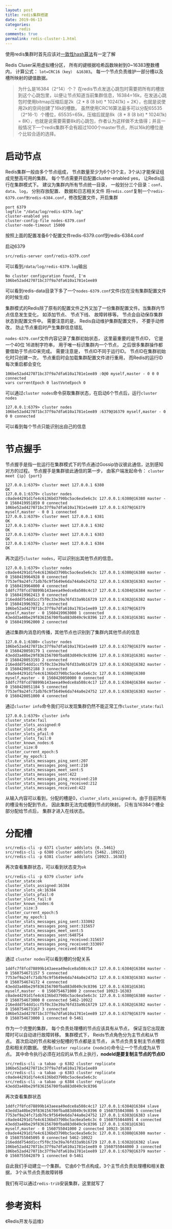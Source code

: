 ```yaml
---
layout: post
title: redis集群搭建
date: 2019-06-13
categories:
    - redis
comments: true
permalink: redis-cluster-1.html
---
```


使用redis集群时首先应该对[一致性hash算法](https://edgar615.github.io/consistent-hashing.html)有一定了解

Redis Cluser采用虚拟槽分区， 所有的键根据哈希函数映射到0~16383整数槽内， 计算公式： `lot=CRC16（key） &16383`。 每一个节点负责维护一部分槽以及槽所映射的键值数据。

> 为什么是16384（2^14）个？
在redis节点发送心跳包时需要把所有的槽放到这个心跳包里，以便让节点知道当前集群信息，16384=16k，在发送心跳包时使用bitmap压缩后是2k（2 * 8 (8 bit) * 1024(1k) = 2K），也就是说使用2k的空间创建了16k的槽数。
虽然使用CRC16算法最多可以分配65535（2^16-1）个槽位，65535=65k，压缩后就是8k（8 * 8 (8 bit) * 1024(1k) = 8K），也就是说需要需要8k的心跳包，作者认为这样做不太值得；并且一般情况下一个redis集群不会有超过1000个master节点，所以16k的槽位是个比较合适的选择。

# 启动节点
Redis集群一般由多个节点组成， 节点数量至少为6个(3个主，3个从)才能保证组成完整高可用的集群。 每个节点需要开启配置cluster-enabled yes， 让Redis运行在集群模式下。 建议为集群内所有节点统一目录， 一般划分三个目录：`conf`、`data`、`log`， 分别存放配置、 数据和日志相关文件
将`redis.conf`复制一个`redis-6379.conf到redis-6384.conf`，修改配置文件，开启集群

```
port 6379
logfile "/data/log/redis-6379.log"
cluster-enabled yes
cluster-config-file nodes-6379.conf
cluster-node-timeout 15000
```
按照上面的配置准备6个配置文件redis-6379.conf到redis-6384.conf

启动6379
```
src/redis-server conf/redis-6379.conf
```
可以看到`/data/log/redis-6379.log`输出
```
No cluster configuration found, I'm 106be52ad427071bc37f9a7dfa610a1781e1ee89
```
可以看到redis-data目录下多了一个`nodes-6379.conf`文件(仅在没有集群配置文件的时候生成)

集群模式的Redis除了原有的配置文件之外又加了一份集群配置文件。当集群内节点信息发生变化， 如添加节点、 节点下线、 故障转移等。 节点会自动保存集群状态到配置文件中。 需要注意的是， Redis自动维护集群配置文件， 不要手动修改， 防止节点重启时产生集群信息错乱

`nodes-6379.conf`文件内容记录了集群初始状态， 这里最重要的是节点ID， 它是一个40位
16进制字符串， 用于唯一标识集群内一个节点， 之后很多集群操作都要借助于节点ID来完成。 需要注意是， 节点ID不同于运行ID。 节点ID在集群初始化时只创建一次， 节点重启时会加载集群配置文件进行重用， 而Redis的运行ID每次重启都会变化

```
106be52ad427071bc37f9a7dfa610a1781e1ee89 :0@0 myself,master - 0 0 0 connected
vars currentEpoch 0 lastVoteEpoch 0
```

可以通过`cluster nodes`命令获取集群状态，在启动6个节点后，运行`cluster nodes`

```
127.0.0.1:6379> cluster nodes
106be52ad427071bc37f9a7dfa610a1781e1ee89 :6379@16379 myself,master - 0 0 0 connected
```
可以看到每个节点只能识别出自己的信息

# 节点握手
节点握手是指一批运行在集群模式下的节点通过Gossip协议彼此通信，达到感知对方的过程。 节点握手是集群彼此通信的第一步， 由客户端发起命令： `cluster meet {ip} {port}`

```
127.0.0.1:6379> cluster meet 127.0.0.1 6380
OK
127.0.0.1:6379> cluster nodes
c0ade44291d1fe4c6136bd3790bc5ac6ea5e6c3c 127.0.0.1:6380@16380 master - 0 1560419951859 0 connected
106be52ad427071bc37f9a7dfa610a1781e1ee89 127.0.0.1:6379@16379 myself,master - 0 0 1 connected
127.0.0.1:6379> cluster meet 127.0.0.1 6381
OK
127.0.0.1:6379> cluster meet 127.0.0.1 6382
OK
127.0.0.1:6379> cluster meet 127.0.0.1 6383
OK
127.0.0.1:6379> cluster meet 127.0.0.1 6384
OK
```

再次运行`cluster nodes`，可以识别出其他节点的信息。
```
127.0.0.1:6379> cluster nodes
c0ade44291d1fe4c6136bd3790bc5ac6ea5e6c3c 127.0.0.1:6380@16380 master - 0 1560419964928 0 connected
7753ef9a24fc71db76c9f5649e6da744a0e24752 127.0.0.1:6383@16383 master - 0 1560419964000 4 connected
1ddfc7f8fcd78899b143aeea49edce8a508c4c17 127.0.0.1:6384@16384 master - 0 1560419962413 0 connected
216eddd754dd1ccf5f0c33e39a76fd33a9b16729 127.0.0.1:6382@16382 master - 0 1560419963922 3 connected
106be52ad427071bc37f9a7dfa610a1781e1ee89 127.0.0.1:6379@16379 myself,master - 0 1560419963000 1 connected
43edd3a40be29f836156700fba883d049c9c8396 127.0.0.1:6381@16381 master - 0 1560419962000 2 connected
```

通过集群内消息的传播，其他节点也识别到了集群内其他节点的信息

```
127.0.0.1:6380> cluster nodes
106be52ad427071bc37f9a7dfa610a1781e1ee89 127.0.0.1:6379@16379 master - 0 1560420050179 1 connected
43edd3a40be29f836156700fba883d049c9c8396 127.0.0.1:6381@16381 master - 0 1560420053193 2 connected
216eddd754dd1ccf5f0c33e39a76fd33a9b16729 127.0.0.1:6382@16382 master - 0 1560420052188 3 connected
c0ade44291d1fe4c6136bd3790bc5ac6ea5e6c3c 127.0.0.1:6380@16380 myself,master - 0 1560420050000 0 connected
1ddfc7f8fcd78899b143aeea49edce8a508c4c17 127.0.0.1:6384@16384 master - 0 1560420051184 5 connected
7753ef9a24fc71db76c9f5649e6da744a0e24752 127.0.0.1:6383@16383 master - 0 1560420051000 4 connected
```

通过`cluster info`命令我们可以发现集群仍然不能正常工作`cluster_state:fail`
```
127.0.0.1:6379> cluster info
cluster_state:fail
cluster_slots_assigned:0
cluster_slots_ok:0
cluster_slots_pfail:0
cluster_slots_fail:0
cluster_known_nodes:6
cluster_size:0
cluster_current_epoch:5
cluster_my_epoch:1
cluster_stats_messages_ping_sent:207
cluster_stats_messages_pong_sent:210
cluster_stats_messages_meet_sent:5
cluster_stats_messages_sent:422
cluster_stats_messages_ping_received:210
cluster_stats_messages_pong_received:212
cluster_stats_messages_received:422
```
从输入内容可以看到，分配的槽是0，`cluster_slots_assigned:0`。由于目前所有的槽没有分配到节点， 因此集群无法完成槽到节点的映射。 只有当16384个槽全部分配给节点后， 集群才进入在线状态。

# 分配槽

```
src/redis-cli -p 6371 cluster addslots {0..5461}
src/redis-cli -p 6380 cluster addslots {5462..10922}
src/redis-cli -p 6381 cluster addslots {10923..16383}
```

再次查看集群状态，可以看到状态变为`ok`

```
src/redis-cli -p 6379 cluster info
cluster_state:ok
cluster_slots_assigned:16384
cluster_slots_ok:16384
cluster_slots_pfail:0
cluster_slots_fail:0
cluster_known_nodes:6
cluster_size:3
cluster_current_epoch:5
cluster_my_epoch:1
cluster_stats_messages_ping_sent:333092
cluster_stats_messages_pong_sent:315657
cluster_stats_messages_meet_sent:5
cluster_stats_messages_sent:648754
cluster_stats_messages_ping_received:315657
cluster_stats_messages_pong_received:333097
cluster_stats_messages_received:648754

```

通过 `cluster nodes`可以看到槽的分配关系

```
1ddfc7f8fcd78899b143aeea49edce8a508c4c17 127.0.0.1:6384@16384 master - 0 1560754671157 5 connected
7753ef9a24fc71db76c9f5649e6da744a0e24752 127.0.0.1:6383@16383 master - 0 1560754674172 4 connected
43edd3a40be29f836156700fba883d049c9c8396 127.0.0.1:6381@16381 myself,master - 0 1560754671000 2 connected 10923-16383
c0ade44291d1fe4c6136bd3790bc5ac6ea5e6c3c 127.0.0.1:6380@16380 master - 0 1560754673000 0 connected 5462-10922
216eddd754dd1ccf5f0c33e39a76fd33a9b16729 127.0.0.1:6382@16382 master - 0 1560754673167 3 connected
106be52ad427071bc37f9a7dfa610a1781e1ee89 127.0.0.1:6379@16379 master - 0 1560754673000 1 connected 0-5461

```

作为一个完整的集群， 每个负责处理槽的节点应该具有从节点， 保证当它出现故障时可以自动进行故障转移。 集群模式下， Reids节点角色分为主节点和从节点。 首次启动的节点和被分配槽的节点都是主节点， 从节点负责复制主节点槽信息和相关的数据。 使用`cluster replicate {nodeId}`命令让一个节点成为从节点。 其中命令执行必须在对应的从节点上执行，**nodeId是要复制主节点的节点ID**

```
src/redis-cli -a tabao -p 6382 cluster replicate 106be52ad427071bc37f9a7dfa610a1781e1ee89
src/redis-cli -a tabao -p 6383 cluster replicate c0ade44291d1fe4c6136bd3790bc5ac6ea5e6c3c
src/redis-cli -a tabao -p 6384 cluster replicate 43edd3a40be29f836156700fba883d049c9c8396
```

再次查看集群状态

```
1ddfc7f8fcd78899b143aeea49edce8a508c4c17 127.0.0.1:6384@16384 slave 43edd3a40be29f836156700fba883d049c9c8396 0 1560755043086 5 connected
7753ef9a24fc71db76c9f5649e6da744a0e24752 127.0.0.1:6383@16383 slave c0ade44291d1fe4c6136bd3790bc5ac6ea5e6c3c 0 1560755044091 4 connected
43edd3a40be29f836156700fba883d049c9c8396 127.0.0.1:6381@16381 myself,master - 0 1560755041000 2 connected 10923-16383
c0ade44291d1fe4c6136bd3790bc5ac6ea5e6c3c 127.0.0.1:6380@16380 master - 0 1560755045095 0 connected 5462-10922
216eddd754dd1ccf5f0c33e39a76fd33a9b16729 127.0.0.1:6382@16382 slave 106be52ad427071bc37f9a7dfa610a1781e1ee89 0 1560755044000 3 connected
106be52ad427071bc37f9a7dfa610a1781e1ee89 127.0.0.1:6379@16379 master - 0 1560755042079 1 connected 0-5461

```

自此我们手动建立一个集群。 它由6个节点构成，3个主节点负责处理槽和相关数据， 3个从节点负责故障转移 

我们有可以通过`redis-trib`安装集群，这里就写了


# 参考资料

《Redis开发与运维》

